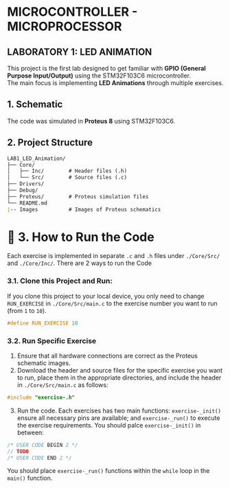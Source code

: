 # MICROCONTROLLER - MICROPROCESSOR  
## LABORATORY 1: LED ANIMATION

This project is the first lab designed to get familiar with **GPIO (General Purpose Input/Output)** using the STM32F103C6 microcontroller.  
The main focus is implementing **LED Animations** through multiple exercises.

## 1. Schematic
The code was simulated in **Proteus 8** using STM32F103C6.

##  2. Project Structure
```markdown
LAB1_LED_Animation/
├── Core/
│   ├── Inc/        # Header files (.h)
│   └── Src/        # Source files (.c)
├── Drivers/        
├── Debug/          
├── Proteus/        # Proteus simulation files
└── README.md
|-- Images          # Images of Proteus schematics
```
# 📌 3. How to Run the Code
Each exercise is implemented in separate `.c` and `.h` files under `./Core/Src/` and `./Core/Inc/`. There are 2 ways to run the Code
### 3.1. Clone this Project and Run:
If you clone this project to your local device, you only need to change `RUN_EXERCISE` in `./Core/Src/main.c` to the exercise number you want to run (from `1` to `10`).
```c
#define RUN_EXERCISE 10
```
### 3.2. Run Specific Exercise
1. Ensure that all hardware connections are correct as the Proteus schematic images.
2.  Download the header and source files for the specific exercise you want to run, place them in the appropriate directories, and include the header in `./Core/Src/main.c` as follows:
```c
#include "exercise-.h"
```
3. Run the code. Each exercises has two main functions: `exercise-_init()` ensure all necessary pins are available; and `exercise-_run()` to execute the exercise requirements.
 You should palce `exercise-_init()` in between:
```c
/* USER CODE BEGIN 2 */
// TODO
/* USER CODE END 2 */
```
You should place `exercise-_run()` functions within the `while` loop in the `main()` function.


